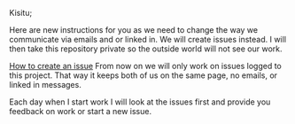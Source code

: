 Kisitu;

 Here are new instructions for you as we need to change the way we communicate via emails and or linked in.  We will create issues instead. I will then take this repository private so the outside world will not see our work.

 [How to create an issue](https://github.com/CieloVistaSoftware/DrAlex/issues/1) From now on we will only work on issues logged to this project.  That way it keeps both of us on the same page, no emails, or linked in messages.

 Each day when I start work I will look at the issues first and provide you feedback on work or start a new issue.  